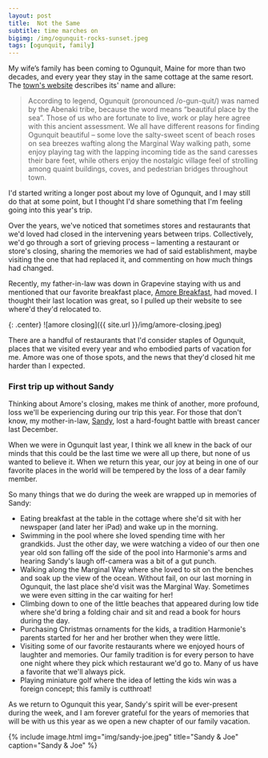 ```yaml
---
layout: post
title:  Not the Same
subtitle: time marches on 
bigimg: /img/ogunquit-rocks-sunset.jpeg
tags: [ogunquit, family]
---
```


My wife’s family has been coming to Ogunquit, Maine for more than two decades, and every year they stay in the same cottage at the same resort. The [town's website](https://www.ogunquit.org) describes its' name and allure:

> According to legend, Ogunquit (pronounced /o-gun-quit/) was named by the Abenaki tribe, because the word means “beautiful place by the sea”. Those of us who are fortunate to live, work or play here agree with this ancient assessment. We all have different reasons for finding Ogunquit beautiful – some love the salty-sweet scent of beach roses on sea breezes wafting along the Marginal Way walking path, some enjoy playing tag with the lapping incoming tide as the sand caresses their bare feet, while others enjoy the nostalgic village feel of strolling among quaint buildings, coves, and pedestrian bridges throughout town.

I'd started writing a longer post about my love of Ogunquit, and I may still do that at some point, but I thought I'd share something that I'm feeling going into this year's trip.

Over the years, we've noticed that sometimes stores and restaurants that we'd loved had closed in the intervening years between trips. Collectively, we'd go through a sort of grieving process – lamenting a restaurant or store's closing, sharing the memories we had of said establishment, maybe visiting the one that had replaced it, and commenting on how much things had changed. 

Recently, my father-in-law was down in Grapevine staying with us and mentioned that our favorite breakfast place, [Amore Breakfast](http://amorebreakfast.com), had moved. I thought their last location was great, so I pulled up their website to see where'd they'd relocated to.

{: .center}
![amore closing]({{ site.url }}/img/amore-closing.jpeg)

There are a handful of restaurants that I'd consider staples of Ogunquit, places that we visited every year and who embodied parts of vacation for me. Amore was one of those spots, and the news that they'd closed hit me harder than I expected.

### First trip up without Sandy

Thinking about Amore's closing, makes me think of another, more profound, loss we'll be experiencing during our trip this year. For those that don't know, my mother-in-law, [Sandy](http://www.legacy.com/obituaries/wickedlocal-watertown/obituary.aspx?pid=183006156), lost a hard-fought battle with breast cancer last December. 

When we were in Ogunquit last year, I think we all knew in the back of our minds that this could be the last time we were all up there, but none of us wanted to believe it. When we return this year, our joy at being in one of our favorite places in the world will be tempered by the loss of a dear family member.

So many things that we do during the week are wrapped up in memories of Sandy:

* Eating breakfast at the table in the cottage where she'd sit with her newspaper (and later her iPad) and wake up in the morning.
* Swimming in the pool where she loved spending time with her grandkids. Just the other day, we were watching a video of our then one year old son falling off the side of the pool into Harmonie's arms and hearing Sandy's laugh off-camera was a bit of a gut punch.
* Walking along the Marginal Way where she loved to sit on the benches and soak up the view of the ocean. Without fail, on our last morning in Ogunquit, the last place she'd visit was the Marginal Way. Sometimes we were even sitting in the car waiting for her!
* Climbing down to one of the little beaches that appeared during low tide where she'd bring a folding chair and sit and read a book for hours during the day.
* Purchasing Christmas ornaments for the kids, a tradition Harmonie's parents started for her and her brother when they were little.
* Visiting some of our favorite restaurants where we enjoyed hours of laughter and memories. Our family tradition is for every person to have one night where they pick which restaurant we'd go to. Many of us have a favorite that we'll always pick.
* Playing miniature golf where the idea of letting the kids win was a foreign concept; this family is cutthroat!

As we return to Ogunquit this year, Sandy's spirit will be ever-present during the week, and I am forever grateful for the years of memories that will be with us this year as we open a new chapter of our family vacation.

{% include image.html
img="img/sandy-joe.jpeg"
title="Sandy & Joe"
caption="Sandy & Joe" %}